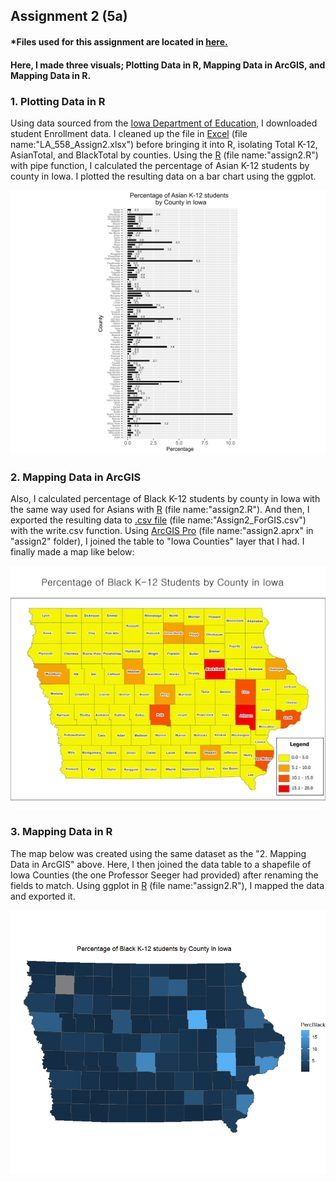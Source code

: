 ## Assignment 2 (5a)

#### *Files used for this assignment are located in <a href="https://github.com/son1101/LA558_Son/tree/main/assignments/assign2" target="_blank">here.</a> 
#### Here, I made three visuals; Plotting Data in R, Mapping Data in ArcGIS, and Mapping Data in R. 


### 1. Plotting Data in R


Using data sourced from the [Iowa Department of Education](https://educateiowa.gov/data-reporting/education-statistics-pk-12), I downloaded student Enrollment data. I cleaned up the file in [Excel](assign2/LA558_Assign2.xlsx) (file name:"LA_558_Assign2.xlsx") before bringing it into R, isolating Total K-12, AsianTotal, and BlackTotal by counties. Using the [R](assign2/assign2.R) (file name:"assign2.R") with pipe function, I calculated the percentage of Asian K-12 students by county in Iowa. I plotted the resulting data on a bar chart using the ggplot. 

![Plot1](assign2/BarPlot_Assign2.png)


### 2. Mapping Data in ArcGIS

Also, I calculated percentage of Black K-12 students by county in Iowa with the same way used for Asians with [R](assign2/assign2.R) (file name:"assign2.R"). And then, I exported the resulting data to [.csv file](assign2/Assign2_ForGIS.csv) (file name:"Assign2_ForGIS.csv") with the write.csv function. Using [ArcGIS Pro](assign2/assign2) (file name:"assign2.aprx" in "assign2" folder), I joined the table to "Iowa Counties" layer that I had. I finally made a map like below:


![Map1](assign2/Map_Assign2.jpg)


### 3. Mapping Data in R

The map below was created using the same dataset as the "2. Mapping Data in ArcGIS" above. Here, I then joined the data table to a shapefile of Iowa Counties (the one Professor Seeger had provided) after renaming the fields to match. Using ggplot in [R](assign2/assign2.R) (file name:"assign2.R"), I mapped the data and exported it.

![Map1](assign2/Map_Assign2_2.png)


